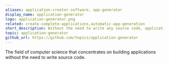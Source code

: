 ```yaml
---
aliases: application-creator-software, app-generator
display_name: application-generator
logo: application-generator.png
related: create-complete-applications,automatic-app-generation
short_description: Without the need to write any source code, application generation software can create functional applications.
topic: application-generator
github_url: https://github.com/topics/application-generator
---
```

The field of computer science that concentrates on building applications without the need to write source code.

